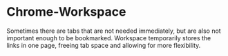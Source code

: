 # Chrome-Workspace
Sometimes there are tabs that are not needed immediately, but are also not important enough to be bookmarked. Workspace temporarily stores the links in one page, freeing tab space and allowing for more flexibility.
